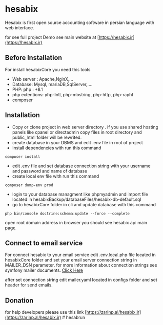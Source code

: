 # **hesabix**

Hesabix is first open source accounting software in persian language with web interface.

for see full project Demo see main website at [https://hesabix.ir](https://hesabix.ir)

## Before Installation

For install hesabixCore you need this tools

* Web server : Apache,NginX,...
* Database: Mysql, mariaDB,SqlServer,....
* PHP: php : +8.1
* php extentions: php-Intl, php-mbstring, php-http, php-raphf
* composer

## Installation

* Copy or clone project in web server directory . if you use shared hosting panels like cpanel or directadmin copy files in root directory and public_html folder will be rewrited.
* create database in your DBMS and edit .env file in root of project
* Install dependencies with run this command

```
composer install
```

* edit .env file and set database connection string with your username and password and name of database
* create local env file with run this command

```
composer dump-env prod
```

* login to your database managment like phpmyadmin and import file located in hesabixBackup/databaseFiles/hesabix-db-default.sql
* go to hesabixCore folder in cli and update database with this command

```
php bin/console doctrine:schema:update --force --complete
```

open root domain address in browser you should see hesabix api main page.

## Connect to email service

For connect hesabix to your email service edit .env.local.php file located in hesabixCore folder and set your email server connection string in MAILER_DSN parameter. for more information about connection strings see symfony mailer documents.  [Click Here](https://symfony.com/doc/current/mailer.html#transport-setup)

after set connection string edit mailer.yaml located in configs folder and set header for send emails.

## Donation

for help developers please use this link
[https://zarinp.al/hesabix.ir](https://zarinp.al/hesabix.ir)
#   h e s a b r u n  
 